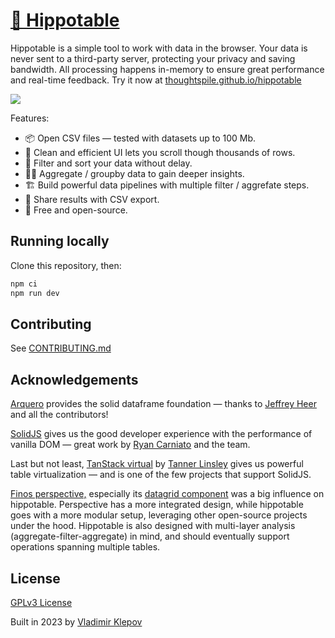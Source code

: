 # [🦛 Hippotable](https://thoughtspile.github.io/hippotable/)

Hippotable is a simple tool to work with data in the browser. Your data is never sent to a third-party server, protecting your privacy and saving bandwidth. All processing happens in-memory to ensure great performance and real-time feedback. Try it now at [thoughtspile.github.io/hippotable](https://thoughtspile.github.io/hippotable/)

![](./docs/hippotable.png)

Features:

- 📦 Open CSV files — tested with datasets up to 100 Mb.
- 🚀 Clean and efficient UI lets you scroll though thousands of rows.
- 🔎 Filter and sort your data without delay.
- 👩‍🔬 Aggregate / groupby data to gain deeper insights.
- 🏗️ Build powerful data pipelines with multiple filter / aggrefate steps.
- 💾 Share results with CSV export.
- 💯 Free and open-source.

## Running locally

Clone this repository, then:

```sh
npm ci
npm run dev
```

## Contributing

See [CONTRIBUTING.md](./CONTRIBUTING.md)

## Acknowledgements

[Arquero](https://github.com/uwdata/arquero) provides the solid dataframe foundation — thanks to [Jeffrey Heer](https://twitter.com/jeffrey_heer) and all the contributors!

[SolidJS](https://github.com/solidjs/solid/) gives us the good developer experience with the performance of vanilla DOM — great work by [Ryan Carniato](https://twitter.com/RyanCarniato) and the team.

Last but not least, [TanStack virtual](https://github.com/TanStack/virtual) by [Tanner Linsley](https://twitter.com/tannerlinsley) gives us powerful table virtualization — and is one of the few projects that support SolidJS.

[Finos perspective,](https://github.com/finos/perspective) especially its [datagrid component](https://perspective.finos.org/block/?example=editable) was a big influence on hippotable. Perspective has a more integrated design, while hippotable goes with a more modular setup, leveraging other open-source projects under the hood. Hippotable is also designed with multi-layer analysis (aggregate-filter-aggregate) in mind, and should eventually support operations spanning multiple tables.

## License

[GPLv3 License](./LICENSE)

Built in 2023 by [Vladimir Klepov](https://thoughtspile.github.io/)

